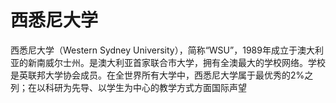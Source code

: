 # 西悉尼大学

西悉尼大学（Western Sydney University），简称“WSU”，1989年成立于澳大利亚的新南威尔士州。是澳大利亚首家联合市大学，拥有全澳最大的学校网络。学校是英联邦大学协会成员。在全世界所有大学中，西悉尼大学属于最优秀的2%之列；在以科研为先导、以学生为中心的教学方式方面国际声望